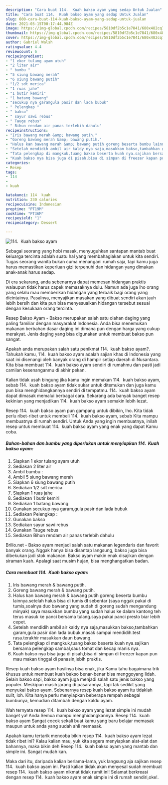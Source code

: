 ```yaml
---
description: "Cara buat 114.  Kuah bakso ayam yang sedap Untuk Jualan"
title: "Cara buat 114.  Kuah bakso ayam yang sedap Untuk Jualan"
slug: 600-cara-buat-114-kuah-bakso-ayam-yang-sedap-untuk-jualan
date: 2021-05-15T00:17:44.984Z
image: https://img-global.cpcdn.com/recipes/5810df2b5c1e7841/680x482cq70/114-kuah-bakso-ayam-foto-resep-utama.jpg
thumbnail: https://img-global.cpcdn.com/recipes/5810df2b5c1e7841/680x482cq70/114-kuah-bakso-ayam-foto-resep-utama.jpg
cover: https://img-global.cpcdn.com/recipes/5810df2b5c1e7841/680x482cq70/114-kuah-bakso-ayam-foto-resep-utama.jpg
author: Gabriel Walsh
ratingvalue: 4.4
reviewcount: 6
recipeingredient:
- "1 ekor tulang ayam utuh"
- "2 liter air"
- " bumbu "
- "5 siung bawang merah"
- "6 siung bawang putih"
- "1/2 sdt merica"
- "1 ruas jahe"
- "1 butir kemiri"
- "1 batang bawang"
- "secukup nya garamgula pasir dan lada bubuk"
- " Pelengkap "
- " bakso"
- " sayur sawi rebus"
- " Tauge rebus"
- " Bihun rendam air panas terlebih dahulu"
recipeinstructions:
- "Iris bawang merah &amp; bawang putih."
- "Goreng bawang merah &amp; bawang putih."
- "Halus kan bawang merah &amp; bawang putih goreng beserta bumbu lainnya.setelah halus bisa di tumis dl sebentar (saya nggak pakai di tumis,soalnya duo bawang yang sudah di goreng sudah mengandung minyak) saya masukkan bumbu yang sudah halus ke dalam kantong teh terus masuk ke panci bersama tulang.saya pakai panci presto biar lebih cepet."
- "Setelah mendidih ambil air kaldy nya saja,masukkan bakso,tambahkan garam,gula pasir dan lada bubuk,masak sampai mendidih.test rasa.terakhir masukkan daun bawang."
- "Tata pelengkap di mangkuk,tuang bakso beserta kuah nya.sajikan bersama pelengkap sambal,saus tomat dan kecap manis nya."
- "Kuah bakso nya bisa juga di pisah,bisa di simpan di freezer kapan pun mau makan tinggal di panasin,lebih praktis."
categories:
- Resep
tags:
- 114
- 
- kuah

katakunci: 114  kuah 
nutrition: 230 calories
recipecuisine: Indonesian
preptime: "PT19M"
cooktime: "PT36M"
recipeyield: "1"
recipecategory: Dessert

---
```



![114.  Kuah bakso ayam](https://img-global.cpcdn.com/recipes/5810df2b5c1e7841/680x482cq70/114-kuah-bakso-ayam-foto-resep-utama.jpg)

Sebagai seorang yang hobi masak, menyuguhkan santapan mantab buat keluarga tercinta adalah suatu hal yang membahagiakan untuk kita sendiri. Tugas seorang  wanita bukan cuma menangani rumah saja, tapi kamu juga harus memastikan keperluan gizi terpenuhi dan hidangan yang dimakan anak-anak harus sedap.

Di era  sekarang, anda sebenarnya dapat memesan hidangan praktis walaupun tidak harus capek memasaknya dulu. Namun ada juga lho orang yang selalu mau memberikan hidangan yang terbaik bagi orang yang dicintainya. Pasalnya, menyajikan masakan yang dibuat sendiri akan jauh lebih bersih dan kita pun bisa menyesuaikan hidangan tersebut sesuai dengan kesukaan orang tercinta. 

Resep Bakso Ayam - Bakso merupakan salah satu olahan daging yang paling familiar dengan masyarakat Indonesia. Anda bisa menemukan makanan berbahan dasar daging ini dimana pun dengan harga yang cukup merakyat. Jenis daging yang bisa digunakan untuk membuat bakso pun sangat.

Apakah anda merupakan salah satu penikmat 114.  kuah bakso ayam?. Tahukah kamu, 114.  kuah bakso ayam adalah sajian khas di Indonesia yang saat ini disenangi oleh banyak orang di hampir setiap daerah di Nusantara. Kita bisa membuat 114.  kuah bakso ayam sendiri di rumahmu dan pasti jadi camilan kesenanganmu di akhir pekan.

Kalian tidak usah bingung jika kamu ingin memakan 114.  kuah bakso ayam, sebab 114.  kuah bakso ayam tidak sukar untuk ditemukan dan juga kamu pun bisa menghidangkannya sendiri di tempatmu. 114.  kuah bakso ayam dapat dimasak memalui berbagai cara. Sekarang ada banyak banget resep kekinian yang menjadikan 114.  kuah bakso ayam semakin lebih lezat.

Resep 114.  kuah bakso ayam pun gampang untuk dibikin, lho. Kita tidak perlu ribet-ribet untuk membeli 114.  kuah bakso ayam, sebab Kita mampu membuatnya di rumah sendiri. Untuk Anda yang ingin membuatnya, inilah resep untuk membuat 114.  kuah bakso ayam yang enak yang dapat Kamu coba.

<!--inarticleads1-->

##### Bahan-bahan dan bumbu yang diperlukan untuk menyiapkan 114.  Kuah bakso ayam:

1. Siapkan 1 ekor tulang ayam utuh
1. Sediakan 2 liter air
1. Ambil  bumbu :
1. Ambil 5 siung bawang merah
1. Siapkan 6 siung bawang putih
1. Sediakan 1/2 sdt merica
1. Siapkan 1 ruas jahe
1. Sediakan 1 butir kemiri
1. Sediakan 1 batang bawang
1. Gunakan secukup nya garam,gula pasir dan lada bubuk
1. Sediakan  Pelengkap :
1. Gunakan  bakso
1. Sediakan  sayur sawi rebus
1. Gunakan  Tauge rebus
1. Sediakan  Bihun rendam air panas terlebih dahulu


Brilio.net - Bakso ayam menjadi salah satu makanan legendaris dan favorit banyak orang. Nggak hanya bisa disantap langsung, bakso juga bisa dibekukan jadi stok makanan. Bakso ayam makin enak disajikan dengan siraman kuah. Apalagi saat musim hujan, bisa menghangatkan badan. 

<!--inarticleads2-->

##### Cara membuat 114.  Kuah bakso ayam:

1. Iris bawang merah &amp; bawang putih.
1. Goreng bawang merah &amp; bawang putih.
1. Halus kan bawang merah &amp; bawang putih goreng beserta bumbu lainnya.setelah halus bisa di tumis dl sebentar (saya nggak pakai di tumis,soalnya duo bawang yang sudah di goreng sudah mengandung minyak) saya masukkan bumbu yang sudah halus ke dalam kantong teh terus masuk ke panci bersama tulang.saya pakai panci presto biar lebih cepet.
1. Setelah mendidih ambil air kaldy nya saja,masukkan bakso,tambahkan garam,gula pasir dan lada bubuk,masak sampai mendidih.test rasa.terakhir masukkan daun bawang.
1. Tata pelengkap di mangkuk,tuang bakso beserta kuah nya.sajikan bersama pelengkap sambal,saus tomat dan kecap manis nya.
1. Kuah bakso nya bisa juga di pisah,bisa di simpan di freezer kapan pun mau makan tinggal di panasin,lebih praktis.


Resep kuah bakso ayam hasilnya bisa enak, jika Kamu tahu bagaimana trik khusus untuk membuat kuah bakso benar-benar bisa menggoyang lidah. Selain bakso sapi, bakso ayam juga menjadi salah satu jenis bakso yang populer. Meskipun masih jarang di pasarannya, tapi tak sedikit yang menyukai bakso ayam. Sebenarnya resep kuah bakso ayam itu tidaklah sulit, loh. Kita hanya perlu menyiapkan beberapa rempah sebagai bumbunya, kemudian ditambah dengan kaldu ayam. 

Wah ternyata resep 114.  kuah bakso ayam yang lezat simple ini mudah banget ya! Anda Semua mampu menghidangkannya. Resep 114.  kuah bakso ayam Sangat cocok sekali buat kamu yang baru belajar memasak maupun untuk anda yang sudah ahli memasak.

Apakah kamu tertarik mencoba bikin resep 114.  kuah bakso ayam lezat tidak ribet ini? Kalau kalian mau, yuk kita segera menyiapkan alat-alat dan bahannya, maka bikin deh Resep 114.  kuah bakso ayam yang mantab dan simple ini. Sangat mudah kan. 

Maka dari itu, daripada kalian berlama-lama, yuk langsung aja sajikan resep 114.  kuah bakso ayam ini. Pasti kalian tiidak akan menyesal sudah membuat resep 114.  kuah bakso ayam nikmat tidak rumit ini! Selamat berkreasi dengan resep 114.  kuah bakso ayam enak simple ini di rumah sendiri,oke!.

